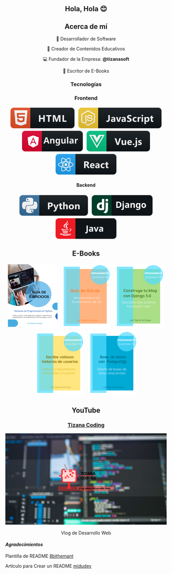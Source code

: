 <section align="center">
 
## Hola, Hola :blush:

## Acerca de mí

<div align="center">
 
 :iphone: Desarrollador de Software

 :sparkling_heart: Creador de Contenidos Educativos
 
 :computer: Fundador de la Empresa: **@tizanasoft**
 
 :bookmark_tabs: Escritor de E-Books
 
</div>

</section>

<section align="center">

### Tecnologías

<div align="center">

### Frontend

<p align="center">

 <img src="./imgs/html.svg" alt="HTML" style="vertical-align:top; margin:4px">

 <img src="./imgs/js.svg" alt="JavaScript" style="vertical-align:top; margin:4px">

 <img src="./imgs/angular.svg" alt="Angular" style="vertical-align:top; margin:4px">

 <img src="./imgs/vue.svg" alt="Vue" style="vertical-align:top; margin:4px">

 <img src="./imgs/react.svg" alt="Twitter" style="vertical-align:top; margin:4px">
  
</p>
</div>

</section>

<section align="center">
 
#### Backend

<p align="center">
 
  <img src="https://raw.githubusercontent.com/8bithemant/8bithemant/master/svg/dev/languages/python.svg" alt="Python" style="vertical-align:top; margin:4px">

 <img src="./imgs/django.svg" alt="Django" style="vertical-align:top; margin:4px">

 <img src="./imgs/java.svg" alt="Java" style="vertical-align:top; margin:4px">

</p>
 
</section>

<section align="center">
 
## E-Books

<p align="center">
<img src="./imgs/e-books/guia-ejercicios-python.png" alt="Guía de Ejercicios" style="vertical-align:top; margin:4px; height: 200px">

<img src="./imgs/e-books/guia-gitlab.png" alt="GitLab" style="vertical-align:top; margin:4px; height: 200px">

<img src="./imgs/e-books/blog-django.png" alt="PostgreSQL" style="vertical-align:top; margin:4px; height: 200px">

<img src="./imgs/e-books/historias-de-usuarios.png" alt="Historias de Usuario" style="vertical-align:top; margin:4px; height: 200px">


<img src="./imgs/e-books/postgressql.png" alt="PostgreSQL" style="vertical-align:top; margin:4px; height: 200px">

</p>
 
</section>

<section align="center">

## YouTube

### [Tizana Coding](https://www.youtube.com/channel/UCukcjedjyv1hgQB8OMBEYeQ) 
 
 ![alt text](imgs/yt-coding.png)

 Vlog de Desarrollo Web 
</section>


#### ***Agradecimientos***

Plantilla de README [8bithemant](https://github.com/8bithemant)

Artículo para Crear un README
[midudev](https://midu.dev/como-crear-tu-perfil-de-github-con-readme/)

